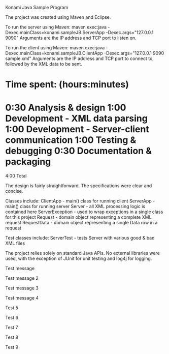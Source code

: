 Konami Java Sample Program

The project was created using Maven and Eclipse.

To run the server using Maven:
  maven exec:java -Dexec.mainClass=konami.sampleJB.ServerApp -Dexec.args="127.0.0.1 9090"
Arguments are the IP address and TCP port to listen on.

To run the client using Maven:
  maven exec:java -Dexec.mainClass=konami.sampleJB.ClientApp -Dexec.args="127.0.0.1 9090 sample.xml"
Arguments are the IP address and TCP port to connect to, followed by the XML data to be sent.

Time spent: (hours:minutes)
====
0:30 Analysis & design
1:00 Development - XML data parsing
1:00 Development - Server-client communication
1:00 Testing & debugging
0:30 Documentation & packaging
====
4:00 Total

The design is fairly straightforward. The specifications were clear and concise.

Classes include:
ClientApp - main() class for running client
ServerApp - main() class for running server
Server - all XML processing logic is contained here
ServerException - used to wrap exceptions in a single class for this project
Request - domain object representing a complete XML request
RequestData - domain object representing a single Data row in a request

Test classes include:
ServerTest - tests Server with various good & bad XML files

The project relies solely on standard Java APIs. No external libraries were
used, with the exception of JUnit for unit testing and log4j for logging.

Test message

Test message 2

Test message 3

Test message 4

Test 5

Test 6

Test 7

Test 8

Test 9